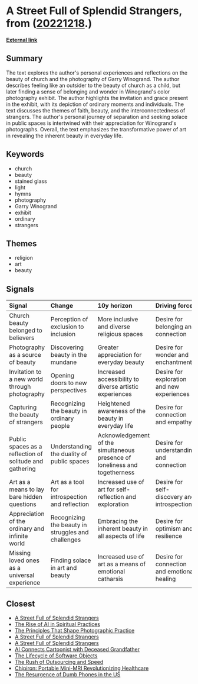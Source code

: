 # __A Street Full of Splendid Strangers__, from ([20221218](https://kghosh.substack.com/p/20221218).)

__[External link](https://www.theatlantic.com/magazine/archive/2019/12/garry-winogrand-leslie-jamison/600805/?utm_source=substack&utm_medium=email)__



## Summary

The text explores the author's personal experiences and reflections on the beauty of church and the photography of Garry Winogrand. The author describes feeling like an outsider to the beauty of church as a child, but later finding a sense of belonging and wonder in Winogrand's color photography exhibit. The author highlights the invitation and grace present in the exhibit, with its depiction of ordinary moments and individuals. The text discusses the themes of faith, beauty, and the interconnectedness of strangers. The author's personal journey of separation and seeking solace in public spaces is intertwined with their appreciation for Winogrand's photographs. Overall, the text emphasizes the transformative power of art in revealing the inherent beauty in everyday life.

## Keywords

* church
* beauty
* stained glass
* light
* hymns
* photography
* Garry Winogrand
* exhibit
* ordinary
* strangers

## Themes

* religion
* art
* beauty

## Signals

| Signal                                                  | Change                                             | 10y horizon                                                                 | Driving force                               |
|:--------------------------------------------------------|:---------------------------------------------------|:----------------------------------------------------------------------------|:--------------------------------------------|
| Church beauty belonged to believers                     | Perception of exclusion to inclusion               | More inclusive and diverse religious spaces                                 | Desire for belonging and connection         |
| Photography as a source of beauty                       | Discovering beauty in the mundane                  | Greater appreciation for everyday beauty                                    | Desire for wonder and enchantment           |
| Invitation to a new world through photography           | Opening doors to new perspectives                  | Increased accessibility to diverse artistic experiences                     | Desire for exploration and new experiences  |
| Capturing the beauty of strangers                       | Recognizing the beauty in ordinary people          | Heightened awareness of the beauty in everyday life                         | Desire for connection and empathy           |
| Public spaces as a reflection of solitude and gathering | Understanding the duality of public spaces         | Acknowledgement of the simultaneous presence of loneliness and togetherness | Desire for understanding and connection     |
| Art as a means to lay bare hidden questions             | Art as a tool for introspection and reflection     | Increased use of art for self-reflection and exploration                    | Desire for self-discovery and introspection |
| Appreciation of the ordinary and infinite world         | Recognizing the beauty in struggles and challenges | Embracing the inherent beauty in all aspects of life                        | Desire for optimism and resilience          |
| Missing loved ones as a universal experience            | Finding solace in art and beauty                   | Increased use of art as a means of emotional catharsis                      | Desire for connection and emotional healing |

## Closest

* [A Street Full of Splendid Strangers](ab6e3fcdacd5615fd45dda4664c395e5)
* [The Rise of AI in Spiritual Practices](17e9c012b464f1087cfd8fc6f9425ed5)
* [The Principles That Shape Photographic Practice](3732af6b65f8a13ac1af7007d063eb7b)
* [A Street Full of Splendid Strangers](ab6e3fcdacd5615fd45dda4664c395e5)
* [A Street Full of Splendid Strangers](ab6e3fcdacd5615fd45dda4664c395e5)
* [AI Connects Cartoonist with Deceased Grandfather](671d185f0e81893e18bdb04993e7d1c7)
* [The Lifecycle of Software Objects](2870beba7811820767e980801beb90bf)
* [The Rush of Outsourcing and Speed](99862957fcec17ca02dd7fceb346b4df)
* [Chipiron: Portable Mini-MRI Revolutionizing Healthcare](f99fa5e02647a517b709d5b44f85fd5c)
* [The Resurgence of Dumb Phones in the US](29806fd07d41c5c25550b367b80f445c)